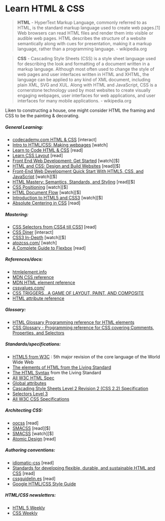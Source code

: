 # Learn HTML & CSS

> **HTML** - HyperText Markup Language, commonly referred to as HTML, is the standard markup language used to create web pages.[1] Web browsers can read HTML files and render them into visible or audible web pages. HTML describes the structure of a website semantically along with cues for presentation, making it a markup language, rather than a programming language. - wikipedia.org

> **CSS** - Cascading Style Sheets (CSS) is a style sheet language used for describing the look and formatting of a document written in a markup language. Although most often used to change the style of web pages and user interfaces written in HTML and XHTML, the language can be applied to any kind of XML document, including plain XML, SVG and XUL. Along with HTML and JavaScript, CSS is a cornerstone technology used by most websites to create visually engaging webpages, user interfaces for web applications, and user interfaces for many mobile applications. - wikipedia.org

Liken to constructing a house, one might consider HTML the framing and CSS to be the painting & decorating.

##### General Learning:

* [codecademy.com HTML & CSS](https://www.codecademy.com/tracks/web) [interact]
* [Intro to HTML/CSS: Making webpages](https://www.khanacademy.org/computing/computer-programming/html-css) [watch]
* [Learn to Code HTML & CSS](http://learn.shayhowe.com/html-css/) [read]
* [Learn CSS Layout](http://learnlayout.com/) [read]
* [Front End Web Development: Get Started](http://www.pluralsight.com/courses/front-end-web-development-get-started) [watch][$]
* [HTML and CSS: Design and Build Websites](http://www.amazon.com/gp/product/1118008189/ref=as_li_tl?ie=UTF8&camp=1789&creative=390957&creativeASIN=1118008189&linkCode=as2&tag=fronenddevejo-20&linkId=V4CUOSZZARJURWZD) [read][$]
* [Front-End Web Development Quick Start With HTML5, CSS, and JavaScript](http://www.pluralsight.com/courses/front-end-web-app-html5-javascript-css) [watch][$]
* [HTML Mastery: Semantics, Standards, and Styling](http://www.amazon.com/gp/product/1590597656/ref=as_li_tl?ie=UTF8&camp=1789&creative=390957&creativeASIN=1590597656&linkCode=as2&tag=fronenddevejo-20&linkId=VFZVICLZO6GUZQI2) [read][$]
* [CSS Positioning](http://www.pluralsight.com/courses/css-positioning-1834) [watch][$]
* [HTML Document Flow](http://www.pluralsight.com/courses/html-document-flow-1837) [watch][$]
* [Introduction to HTML5 and CSS3](https://frontendmasters.com/courses/introduction-html5-css3/) [watch][$]
* [Absolute Centering in CSS](http://codepen.io/shshaw/full/gEiDt) [read]

##### Mastering:

* [CSS Selectors from CSS4 till CSS1](http://css4-selectors.com/selectors/) [read]
* [CSS Diner](http://flukeout.github.io/) [interact]
* [CSS3 In-Depth](https://frontendmasters.com/courses/css3-in-depth/) [watch][$]
* [atozcss.com/](http://www.atozcss.com/) [watch]
* [A Complete Guide to Flexbox](https://css-tricks.com/snippets/css/a-guide-to-flexbox/) [read]

##### References/docs:

* [htmlelement.info](http://htmlelement.info/)
* [MDN CSS reference](https://developer.mozilla.org/en-US/docs/Web/CSS/Reference)
* [MDN HTML element reference](https://developer.mozilla.org/en-US/docs/Web/HTML/Element)
* [cssvalues.com/](http://cssvalues.com/)
* [CSS TRIGGERS...A GAME OF LAYOUT, PAINT, AND COMPOSITE](http://csstriggers.com/)
* [HTML attribute reference](https://developer.mozilla.org/en-US/docs/Web/HTML/Attributes)

##### Glossary:

* [HTML Glossary Programming reference for HTML elements](https://www.codecademy.com/articles/glossary-html)
* [CSS Glossary - Programming reference for CSS covering Comments, Properties, and Selectors](https://www.codecademy.com/articles/glossary-css)

##### Standards/specifications:

* [HTML5 from W3C](http://www.w3.org/TR/html5/) : 5th major revision of the core language of the World Wide Web
* [The elements of HTML from the Living Standard](https://html.spec.whatwg.org/multipage/semantics.html#semantics)
* [The HTML Syntax](https://html.spec.whatwg.org/multipage/syntax.html#syntax) from the Living Standard
* [All W3C HTML Spec](http://www.w3.org/standards/techs/html#w3c_all)
* [Global attributes](https://developer.mozilla.org/en-US/docs/Web/HTML/Global_attributes)
* [Cascading Style Sheets Level 2 Revision 2 (CSS 2.2) Specification](https://drafts.csswg.org/css2/)
* [Selectors Level 3](http://www.w3.org/TR/css3-selectors/)
* [All W3C CSS Specifications](http://www.w3.org/Style/CSS/current-work#roadmap)

##### Architecting CSS:

* [oocss](http://oocss.org/) [read]
* [SMACSS](https://smacss.com/) [read][$]
* [SMACSS](https://frontendmasters.com/courses/smacss/) [watch][$]
* [Atomic Design](http://atomicdesign.bradfrost.com/) [read]

##### Authoring conventions:

* [idiomatic-css](https://github.com/necolas/idiomatic-css) [read]
* [Standards for developing flexible, durable, and sustainable HTML and CSS](http://mdo.github.io/code-guide/) [read]
* [cssguidelin.es](http://cssguidelin.es/) [read]
* [Google HTML/CSS Style Guide](http://google-styleguide.googlecode.com/svn/trunk/htmlcssguide.xml#General_Formatting)

##### HTML/CSS newsletters:

* [HTML 5 Weekly](http://html5weekly.com/)
* [CSS Weekly](http://css-weekly.com/archives/)

















 






